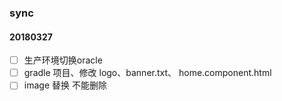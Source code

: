 ### sync

#### 20180327

- [ ] 生产环境切换oracle
- [ ] gradle 项目、修改 logo、banner.txt、 home.component.html
- [ ] image 替换 不能删除